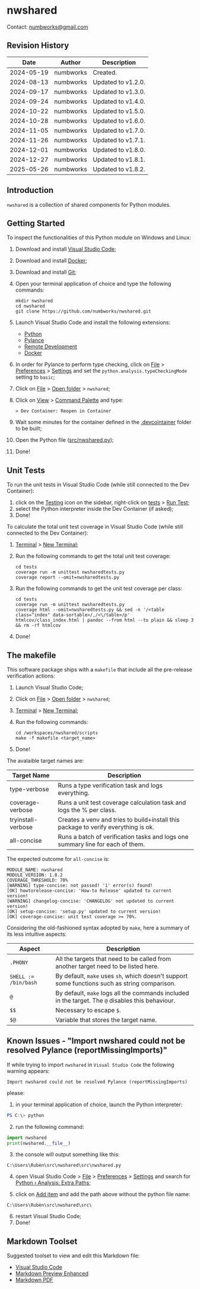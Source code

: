 # nwshared
Contact: numbworks@gmail.com

## Revision History

| Date | Author | Description |
|---|---|---|
| 2024-05-19 | numbworks | Created. |
| 2024-08-13 | numbworks | Updated to v1.2.0. |
| 2024-09-17 | numbworks | Updated to v1.3.0. |
| 2024-09-24 | numbworks | Updated to v1.4.0. |
| 2024-10-22 | numbworks | Updated to v1.5.0. |
| 2024-10-28 | numbworks | Updated to v1.6.0. |
| 2024-11-05 | numbworks | Updated to v1.7.0. |
| 2024-11-26 | numbworks | Updated to v1.7.1. |
| 2024-12-01 | numbworks | Updated to v1.8.0. |
| 2024-12-27 | numbworks | Updated to v1.8.1. |
| 2025-05-26 | numbworks | Updated to v1.8.2. |

## Introduction

`nwshared` is a collection of shared components for Python modules.

## Getting Started

To inspect the functionalities of this Python module on Windows and Linux:

1. Download and install [Visual Studio Code](https://code.visualstudio.com/Download);
2. Download and install [Docker](https://www.docker.com/products/docker-desktop/);
3. Download and install [Git](https://git-scm.com/downloads);
4. Open your terminal application of choice and type the following commands:

    ```
    mkdir nwshared
    cd nwshared
    git clone https://github.com/numbworks/nwshared.git
    ```

5. Launch Visual Studio Code and install the following extensions:

    - [Python](https://marketplace.visualstudio.com/items?itemName=ms-python.python)
    - [Pylance](https://marketplace.visualstudio.com/items?itemName=ms-python.vscode-pylance)
    - [Remote Development](https://marketplace.visualstudio.com/items?itemName=ms-vscode-remote.vscode-remote-extensionpack)
    - [Docker](https://marketplace.visualstudio.com/items?itemName=ms-azuretools.vscode-docker)

6. In order for Pylance to perform type checking, click on <ins>File</ins> > <ins>Preferences</ins> > <ins>Settings</ins> and set the `python.analysis.typeCheckingMode` setting to `basic`;
7. Click on <ins>File</ins> > <ins>Open folder</ins> > `nwshared`;
8. Click on <ins>View</ins> > <ins>Command Palette</ins> and type:

    ```
    > Dev Container: Reopen in Container
    ```

9. Wait some minutes for the container defined in the <ins>.devcointainer</ins> folder to be built;
10. Open the Python file (<ins>src/nwshared.py</ins>);
11. Done!

## Unit Tests

To run the unit tests in Visual Studio Code (while still connected to the Dev Container):

1.  click on the <ins>Testing</ins> icon on the sidebar, right-click on <ins>tests</ins> > <ins>Run Test</ins>;
2. select the Python interpreter inside the Dev Container (if asked);
3. Done! 

To calculate the total unit test coverage in Visual Studio Code (while still connected to the Dev Container):

1. <ins>Terminal</ins> > <ins>New Terminal</ins>;
2. Run the following commands to get the total unit test coverage:

    ```
    cd tests
    coverage run -m unittest nwsharedtests.py
    coverage report --omit=nwsharedtests.py
    ```

3. Run the following commands to get the unit test coverage per class:

    ```
    cd tests
    coverage run -m unittest nwsharedtests.py
    coverage html --omit=nwsharedtests.py && sed -n '/<table class="index" data-sortable>/,/<\/table>/p' htmlcov/class_index.html | pandoc --from html --to plain && sleep 3 && rm -rf htmlcov
    ```

4. Done!

## The makefile

This software package ships with a `makefile` that include all the pre-release verification actions:

1. Launch Visual Studio Code;
2. Click on <ins>File</ins> > <ins>Open folder</ins> > `nwshared`;
3. <ins>Terminal</ins> > <ins>New Terminal</ins>;
4. Run the following commands:

    ```
    cd /workspaces/nwshared/scripts
    make -f makefile <target_name>
    ```
5. Done!

The avalaible target names are:

| Target Name | Description |
|---|---|
| type-verbose | Runs a type verification task and logs everything. |
| coverage-verbose | Runs a unit test coverage calculation task and logs the % per class. |
| tryinstall-verbose | Creates a venv and tries to build+install this package to verify everything is ok. |
| all-concise | Runs a batch of verification tasks and logs one summary line for each of them. |

The expected outcome for `all-concise` is:

```
MODULE_NAME: nwshared
MODULE_VERSION: 1.8.2
COVERAGE_THRESHOLD: 70%
[WARNING] type-concise: not passed! '1' error(s) found!
[OK] howtorelease-concise: 'How-to Release' updated to current version!
[WARNING] changelog-concise: 'CHANGELOG' not updated to current version!
[OK] setup-concise: 'setup.py' updated to current version!
[OK] coverage-concise: unit test coverage >= 70%.
```

Considering the old-fashioned syntax adopted by `make`, here a summary of its less intuitive aspects:

| Aspect | Description |
|---|---|
| `.PHONY` | All the targets that need to be called from another target need to be listed here. |
| `SHELL := /bin/bash` | By default, `make` uses `sh`, which doesn't support some functions such as string comparison. |
| `@` | By default, `make` logs all the commands included in the target. The `@` disables this behaviour. |
| `$$` | Necessary to escape `$`. |
| `$@` | Variable that stores the target name. |

## Known Issues - "Import nwshared could not be resolved Pylance (reportMissingImports)"

If while trying to import `nwshared` in `Visual Studio Code` the following warning appears:

```
Import nwshared could not be resolved Pylance (reportMissingImports)
```

please:

1. in your terminal application of choice, launch the Python interpreter:

```powershell
PS C:\> python
```

2. run the following command:

```python
import nwshared
print(nwshared.__file__)
```

3. the console will output something like this:

```
C:\Users\Rubèn\src\nwshared\src\nwshared.py
```

4. open Visual Studio Code > <ins>File</ins> > <ins>Preferences</ins> > <ins>Settings</ins> and search for <ins>Python › Analysis: Extra Paths</ins>;

5. click on <ins>Add item</ins> and add the path above without the python file name: 

```
C:\Users\Rubèn\src\nwshared\src\
```

6. restart Visual Studio Code;
7. Done!

## Markdown Toolset

Suggested toolset to view and edit this Markdown file:

- [Visual Studio Code](https://code.visualstudio.com/)
- [Markdown Preview Enhanced](https://marketplace.visualstudio.com/items?itemName=shd101wyy.markdown-preview-enhanced)
- [Markdown PDF](https://marketplace.visualstudio.com/items?itemName=yzane.markdown-pdf)